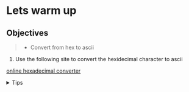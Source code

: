 # Lets warm up

## Objectives

> - Convert from hex to ascii

1. Use the following site to convert the hexidecimal character to ascii

[online hexadecimal converter](https://gchq.github.io/CyberChef/#recipe=From_Hex('0x'))

<details>
<summary>Tips</summary>
<br>

Generally speaking characters that start with `0x` are usually hexadecimal characters.

ASCII refers to a standard set of characters that are human readable

</details>
